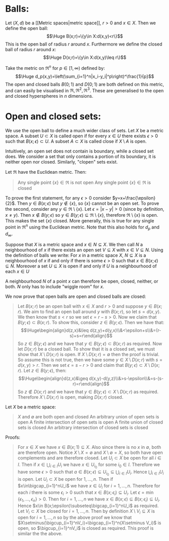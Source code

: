 
# Balls:

Let $(X,d)$ be a [[Metric spaces|metric space]], $r>0$ and $x\in X$. Then we define the open ball:$$\Huge B(x;r)=\{y\in X:d(x,y)<r\}$$This is the open ball of radius $r$ around $x$. Furthermore we define the closed ball of radius $r$ around $x$:$$\Huge D(x;r)=\{y\in X:d(x,y)\leq r\}$$

Take the metric on $\Re^n$ for $p\in[1,\infty)$ defined by:$$\Huge d_p(x,y)=\left(\sum_{i=1}^n|x_i-y_i|^p\right)^\frac{1}{p}$$The open and closed balls $B(0;1)$ and $D(0;1)$ are both defined on this metric, and can easily be visualised in $\Re,\Re^2,\Re^3$. These are generalised to the open and closed hyperspheres in $n$ dimensions.

# Open and closed sets:

We use the open ball to define a much wider class of sets. Let $X$ be a metric space. A subset $U\subset X$ is called open if for every $x\in U$ there exists $\epsilon>0$ such that $B(x;\epsilon)\subset U$. A subset $A\subset X$ is called close if $X\setminus A$ is open.

Intuitively, an open set does not contain is boundary, while a closed set does. We consider a set that only contains a portion of its boundary, it is neither open nor closed. Similarly, "clopen" sets exist.

Let $\Re$ have the Euclidean metric. Then:
> Any single point $\{x\}\in\Re$ is not open
> Any single point $\{x\}\in\Re$ is closed

To prove the first statement, for any $\epsilon>0$ consider $y=x+\frac{\epsilon}{2}$. Then $y\in B(x;\epsilon)$ but $y\notin\{x\}$, so $\{x\}$ cannot be an open set. To prove the second, consider any $y\in\Re\setminus\{x\}$. Let $\epsilon=|x-y|>0$ (since by definition, $x\neq y$). Then $x\notin B(y;\epsilon)$ so $y\in B(y;\epsilon)\subseteq\Re\setminus\{x\}$, therefore $\Re\setminus\{x\}$ is open. This makes the set $\{x\}$ closed. More generally, this is true for any single point in $\Re^n$ using the Euclidean metric. Note that this also holds for $d_p$ and $d_\infty$.

Suppose that $X$ is a metric space and $x\in N\subseteq X$. We then call $N$ a neighbourhood of $x$ if there exists an open set $V\subseteq X$ with $x\in V\subseteq N$. Using the definition of balls we write: For $x$ in a metric space $X$, $N\subseteq X$ is a neighbourhood of $x$ if and only if there is some $\epsilon>0$ such that $x\in B(x;\epsilon)\subseteq N$. Moreover a set $U\subseteq X$ is open if and only if $U$ is a neighbourhood of each $x\in U$

A neighbourhood $N$ of a point $x$ can therefore be open, closed, neither, or both. $N$ only has to include "wiggle room" for $x$.

We now prove that open balls are open and closed balls are closed:
> Let $B(x;r)$ be an open ball with $x\in X$ and $r>0$ and suppose $y\in B(x;r)$. We aim to find an open ball around $y$ with $B(x;r)$, so let $s=d(x,y)$. We then know that $s<r$ so we set $\epsilon=r-s>0$. Now we claim that $B(y;\epsilon)\subset B(x;r)$. To show this, consider $z\in B(y;\epsilon)$. Then we have that:$$\Huge\begin{align}d(z,x)&\leq d(z,y)+d(y,x)\\&<\epsilon+s\\&=(r-s)+s=r\end{align}$$So $z\in B(y;\epsilon)$ and we have that $y\in B(y;\epsilon)\subset B(x;r)$ as required.
> Now let $D(x;r)$ be a closed ball. To show that it is a closed set, we must show that $X\setminus D(x;r)$ is open. If $X\setminus D(x;r)=\emptyset$ then the proof is trivial. So assume this is not true, then we have some $y\in X\setminus D(x;r)$ with $s=d(x,y)>r$. Then we set $\epsilon=s-r>0$ and claim that $B(y;\epsilon)\subset X\setminus D(x;r)$. Let $z\in B(y;\epsilon)$, then:$$\Huge\begin{align}d(z,x)&\geq d(x,y)-d(y,z)\\&>s-\epsilon\\&=s-(s-r)=r\end{align}$$So $z\notin D(x;r)$ and we have that $y\in B(y;\epsilon)\subset X\setminus D(x;r)$ as required. Therefore $X\setminus D(x;r)$ is open, making $D(x;r)$ closed.

Let $X$ be a metric space:
> $X$ and $\emptyset$ are both open and closed
> An arbitrary union of open sets is open
> A finite intersection of open sets is open
> A finite union of closed sets is closed
> An arbitrary intersection of closed sets is closed

Proofs:
> For $x\in X$ we have $x\in B(x;1)\subseteq X$. Also since there is no $x$ in $\emptyset$, both are therefore open. Notice $X\setminus X=\emptyset$ and $X\setminus\emptyset=X$, so both have open complements and are therefore closed.
> Let $U_i\subset X$ be open for all $i\in I$. Then if $x\in \bigcup_{i\in I}U_i$ we have $x\in U_{i_0}$ for some $i_0\in I$. Therefore we have some $\epsilon>0$ such that $a\in B(x;\epsilon)\subseteq U_{i_0}\subseteq\bigcup_{i\in I}U_i$. Hence $\bigcup_{i\in I}U_i$ is open.
> Let $U_i\subset X$ be open for $1,\dots,n$. Then if $x\in\bigcap_{i=1}^nU_i$ we have $x\in U_i$ for $i=1,\dots,n$. Therefore for each $i$ there is some $\epsilon_i>0$ such that $x\in B(x;\epsilon_i)\subseteq U_i$. Let $\epsilon=\min\{\epsilon_1,\dots,\epsilon_n\}>0$. Then for $i=1,\dots,n$ we have $x\in B(x;\epsilon)\subseteq B(x;\epsilon_i)\subseteq U_i$. Hence $x\in B(x;\epsilon)\subseteq\bigcap_{i=1}^nU_i$ as required.
> Let $V_i\subset X$ be closed for $i=1,\dots,n$. Then by definition $X\setminus V_i\subseteq X$ is open for $i=1,\dots,n$ so by the above proof we know that $X\setminus(\bigcup_{i=1}^nV_i)=\bigcap_{i=1}^n(X\setminus V_i)$ is open, so $\bigcup_{i=1}^nV_i$ is closed as required.
> This proof is similar the the above.




